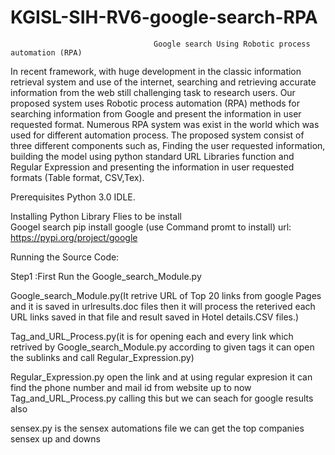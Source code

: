 # KGISL-SIH-RV6-google-search-RPA
                                    Google search Using Robotic process automation (RPA)
              
In recent framework, with huge development in the classic information retrieval system and use of the internet, searching and retrieving accurate information from the web still challenging task to research users. Our proposed system uses Robotic process automation (RPA) methods for searching information from Google and present the information in user requested format. Numerous RPA system was exist in the world which was used for different automation process.  The proposed system consist of three different components such as, Finding the user requested information, building the model using python standard URL Libraries function  and Regular Expression and presenting the information in user requested formats (Table format, CSV,Tex).


Prerequisites
Python 3.0 IDLE.   

Installing
Python Library Flies to be install       
Googel search 
pip install google (use Command promt to install)
url: https://pypi.org/project/google  

Running the Source Code:

Step1 :First Run the Google_search_Module.py

Google_search_Module.py(It retrive URL of Top 20 links from  google Pages and it is saved in urlresults.doc files then it will process the reterived each  URL links saved in that file and result saved in Hotel details.CSV files.)

Tag_and_URL_Process.py(it is for opening each and every link which retrived by Google_search_Module.py according to given tags it can open the sublinks 
and call Regular_Expression.py)

Regular_Expression.py open the link and at using regular expresion it can find the phone number and mail id from website up to now Tag_and_URL_Process.py
calling this but we can seach for google results also

sensex.py is the sensex automations file we can get the top companies sensex up and downs

